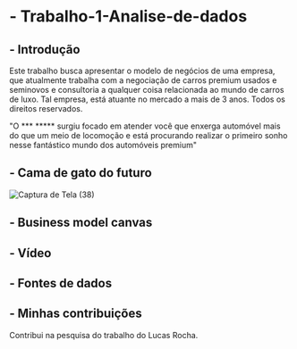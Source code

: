 # - Trabalho-1-Analise-de-dados 

## - Introdução
Este trabalho busca apresentar o modelo de negócios de uma empresa, que atualmente trabalha com a negociação de carros premium usados e seminovos e consultoria a qualquer coisa relacionada ao mundo de carros de luxo. Tal empresa, está atuante no mercado a mais de 3 anos. Todos os direitos reservados.

"O *** ***** surgiu focado em atender você que enxerga automóvel mais do que um meio de locomoção e está procurando realizar o primeiro sonho nesse fantástico mundo dos automóveis premium"
## - Cama de gato do futuro
![Captura de Tela (38)](https://user-images.githubusercontent.com/84390274/197640070-b84f35db-92d3-4bdf-a0e3-6738eef58ed5.png)


## - Business model canvas

## - Vídeo

## - Fontes de dados

## - Minhas contribuições 
Contribui na pesquisa do trabalho do Lucas Rocha.
